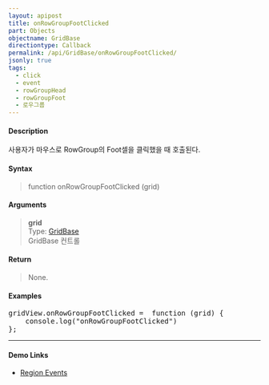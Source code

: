 ```yaml
---
layout: apipost
title: onRowGroupFootClicked
part: Objects
objectname: GridBase
directiontype: Callback
permalink: /api/GridBase/onRowGroupFootClicked/
jsonly: true
tags:
  - click
  - event
  - rowGroupHead
  - rowGroupFoot
  - 로우그룹
---
```



#### Description

 사용자가 마우스로 RowGroup의 Foot셀을 클릭했을 때 호출된다.  

#### Syntax

> function onRowGroupFootClicked (grid)  

#### Arguments

> **grid**  
> Type: [GridBase](/api/GridBase/)  
> GridBase 컨트롤  

#### Return

> None.  

#### Examples 

<pre class="prettyprint">
gridView.onRowGroupFootClicked =  function (grid) {
    console.log("onRowGroupFootClicked")
};
</pre>

---

#### Demo Links

*  [Region Events](http://demo.realgrid.com/Demo/RegionEvents)